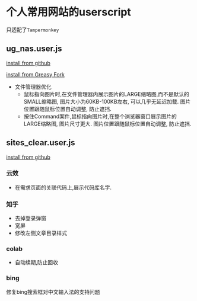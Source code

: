 # 个人常用网站的userscript

只适配了`Tampermonkey`

## ug_nas.user.js

[install from github](https://raw.githubusercontent.com/cp19890714/userscript/master/ug_nas.user.js)

[install from Greasy Fork](https://greasyfork.org/zh-CN/scripts/475230-ugreen-nas)

* 文件管理器优化
  * 鼠标指向图片时,在文件管理器内展示图片的LARGE缩略图,而不是默认的SMALL缩略图, 图片大小为60KB-100KB左右, 可以几乎无延迟加载. 图片位置跟随鼠标位置自动调整, 防止遮挡.
  * 按住Command案件,鼠标指向图片时,在整个浏览器窗口展示图片的LARGE缩略图, 图片尺寸更大. 图片位置跟随鼠标位置自动调整, 防止遮挡.

## sites_clear.user.js

[install from github](https://raw.githubusercontent.com/cp19890714/userscript/master/sites_clear.user.js)

### 云效
* 在需求页面的关联代码上,展示代码库名字.

### 知乎
* 去掉登录弹窗
* 宽屏
* 修改左侧文章目录样式

### colab
* 自动续期,防止回收

### bing
修复bing搜索框对中文输入法的支持问题
